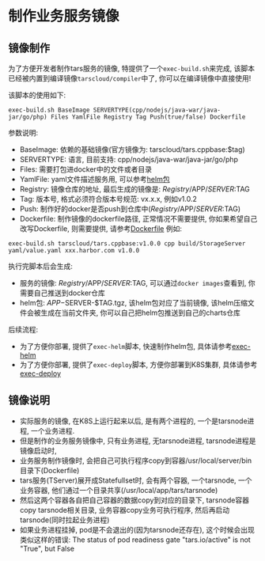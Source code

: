 

# 制作业务服务镜像

## 镜像制作
为了方便开发者制作tars服务的镜像, 特提供了一个```exec-build.sh```来完成, 该脚本已经被内置到编译镜像```tarscloud/compiler```中了, 你可以在编译镜像中直接使用!

该脚本的使用如下:
```
exec-build.sh BaseImage SERVERTYPE(cpp/nodejs/java-war/java-jar/go/php) Files YamlFile Registry Tag Push(true/false) Dockerfile
```

参数说明:
- BaseImage: 依赖的基础镜像(官方镜像为: tarscloud/tars.cppbase:$tag)
- SERVERTYPE: 语言, 目前支持: cpp/nodejs/java-war/java-jar/go/php
- Files: 需要打包进docker中的文件或者目录
- YamlFile: yaml文件描述服务用, 可以参考[helm包](./helm.md)
- Registry: 镜像仓库的地址, 最后生成的镜像是: $Registry/$APP/$SERVER:$TAG
- Tag: 版本号, 格式必须符合版本号规范: vx.x.x, 例如v1.0.2
- Push: 制作好的docker是否push到仓库中($Registry/$APP/$SERVER:$TAG)
- Dockerfile: 制作镜像的dockerfile路径, 正常情况不需要提供, 你如果希望自己改写Dockerfile, 则需要提供, 请参考[Dockerfile](../Dockerfile.md)
例如:
```
exec-build.sh tarscloud/tars.cppbase:v1.0.0 cpp build/StorageServer yaml/value.yaml xxx.harbor.com v1.0.0
```

执行完脚本后会生成:
- 服务的镜像: $Registry/$APP/$SERVER:$TAG, 可以通过```docker images```查看到, 你需要自己推送到docker仓库
- helm包: $APP-$SERVER-$TAG.tgz, 该helm包对应了当前镜像, 该helm压缩文件会被生成在当前文件夹, 你可以自己把helm包推送到自己的charts仓库

后续流程:
- 为了方便你部署, 提供了```exec-helm```脚本, 快速制作helm包, 具体请参考[exec-helm](./exec-helm.md)
- 为了方便你部署, 提供了```exec-deploy```脚本, 方便你部署到K8S集群, 具体请参考[exec-deploy](./exec-deploy.md)

## 镜像说明

- 实际服务的镜像, 在K8S上运行起来以后, 是有两个进程的, 一个是tarsnode进程, 一个业务进程.
- 但是制作的业务服务镜像中, 只有业务进程, 无tarsnode进程, tarsnode进程是镜像启动时, 
- 业务服务制作镜像时, 会把自己可执行程序copy到容器/usr/local/server/bin目录下(Dockerfile)
- tars服务(TServer)展开成Statefullset时, 会有两个容器, 一个tarsnode, 一个业务容器, 他们通过一个目录共享(/usr/local/app/tars/tarsnode)
- 然后这两个容器各自把自己容器的数据copy到对应的目录下, tarsnode容器copy tarsnode相关目录, 业务容器copy业务可执行程序, 然后再启动tarsnode(同时拉起业务进程)
- 如果业务进程挂掉, pod是不会退出的(因为tarsnode还存在), 这个时候会出现类似这样的错误: The status of pod readiness gate "tars.io/active" is not "True", but False


